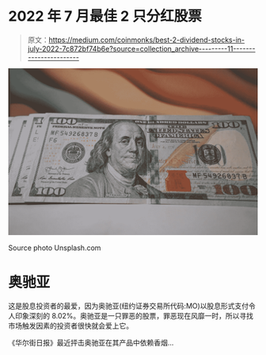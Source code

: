 # 2022 年 7 月最佳 2 只分红股票

> 原文：<https://medium.com/coinmonks/best-2-dividend-stocks-in-july-2022-7c872bf74b6e?source=collection_archive---------11----------------------->

![](img/216f65ca742538bd82e77adfbb71fc04.png)

Source photo Unsplash.com

# 奥驰亚

这是股息投资者的最爱，因为奥驰亚(纽约证券交易所代码:MO)以股息形式支付令人印象深刻的 8.02%。奥驰亚是一只罪恶的股票，罪恶现在风靡一时，所以寻找市场触发因素的投资者很快就会爱上它。

《华尔街日报》最近抨击奥驰亚在其产品中依赖香烟…